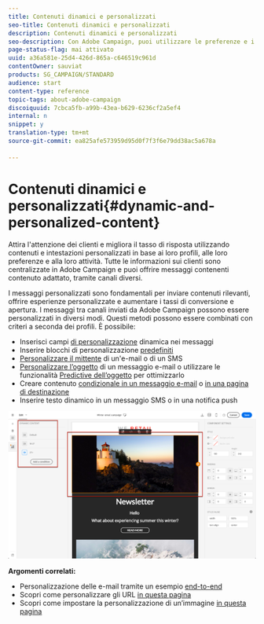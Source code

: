 ```yaml
---
title: Contenuti dinamici e personalizzati
seo-title: Contenuti dinamici e personalizzati
description: Contenuti dinamici e personalizzati
seo-description: Con Adobe Campaign, puoi utilizzare le preferenze e i dati dei clienti per creare campagne personalizzate tramite e-mail, SMS, notifiche push, messaggi InApp o posta diretta.
page-status-flag: mai attivato
uuid: a36a581e-25d4-426d-865a-c646519c961d
contentOwner: sauviat
products: SG_CAMPAIGN/STANDARD
audience: start
content-type: reference
topic-tags: about-adobe-campaign
discoiquuid: 7cbca5fb-a99b-43ea-b629-6236cf2a5ef4
internal: n
snippet: y
translation-type: tm+mt
source-git-commit: ea825afe573959d95d0f7f3f6e79dd38ac5a678a

---
```



# Contenuti dinamici e personalizzati{#dynamic-and-personalized-content}

Attira l'attenzione dei clienti e migliora il tasso di risposta utilizzando contenuti e intestazioni personalizzati in base ai loro profili, alle loro preferenze e alla loro attività. Tutte le informazioni sui clienti sono centralizzate in Adobe Campaign e puoi offrire messaggi contenenti contenuto adattato, tramite canali diversi.

I messaggi personalizzati sono fondamentali per inviare contenuti rilevanti, offrire esperienze personalizzate e aumentare i tassi di conversione e apertura. I messaggi tra canali inviati da Adobe Campaign possono essere personalizzati in diversi modi. Questi metodi possono essere combinati con criteri a seconda dei profili. È possibile:

* Inserisci campi [di personalizzazione](../../designing/using/personalization.md#inserting-a-personalization-field) dinamica nei messaggi
* Inserire blocchi di personalizzazione [predefiniti](../../designing/using/personalization.md#adding-a-content-block)
* [Personalizzare il mittente](../../designing/using/subject-line.md) di un'e-mail o di un SMS
* [Personalizzare l’oggetto](../../designing/using/subject-line.md) di un messaggio e-mail o utilizzare le funzionalità [Predictive dell’oggetto](../../designing/using/subject-line.md#predictive-subject-line) per ottimizzarlo
* Creare contenuto [condizionale in un messaggio e-mail](../../designing/using/personalization.md#defining-dynamic-content-in-an-email) o [in una pagina di destinazione](../../channels/using/defining-dynamic-content-in-a-landing-page.md)
* Inserire testo [](../../channels/using/defining-dynamic-text.md) dinamico in un messaggio SMS o in una notifica push

![](assets/delivery_content_43.png)

**Argomenti correlati:**

* Personalizzazione delle e-mail tramite un esempio [end-to-end](../../designing/using/personalization.md#example-email-personalization)
* Scopri come personalizzare gli URL [in questa pagina](../../designing/using/personalization.md#personalizing-urls)
* Scopri come impostare la personalizzazione di un’immagine [in questa pagina](../../designing/using/personalization.md#personalizing-an-image-source)

